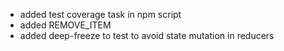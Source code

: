 
- added test coverage task in npm script
- added REMOVE_ITEM
- added deep-freeze to test to avoid state mutation in reducers
